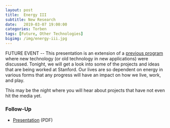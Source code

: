 ```yaml
---
layout: post
title:  Energy III
subtitle: New Research
date:   2019-03-07 19:00:00
categories: Torben
tags: [Future, Other Technologies]
bigimg: /img/energy-iii.jpg
---
```


FUTURE EVENT -- This presentation is an extension of a [previous program](http://bigideasforum.info/2018/09/06/energy-2/) where new technology (or old technology in new applications) were discussed. Tonight, we will get a look into some of the projects and ideas that are being worked at Stanford. Our lives are so dependent on energy in various forms that any progress will have an impact on how we live, work, and play.

This may be the night where you will hear about projects that have not even hit the media yet.

### Follow-Up

* [Presentation](/assets/present/2019/energy-iii.pdf) (PDF)
